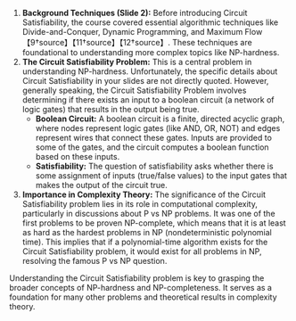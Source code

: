 
1. **Background Techniques (Slide 2):** Before introducing Circuit Satisfiability, the course covered essential algorithmic techniques like Divide-and-Conquer, Dynamic Programming, and Maximum Flow【9†source】【11†source】【12†source】. These techniques are foundational to understanding more complex topics like NP-hardness.
2. **The Circuit Satisfiability Problem:** This is a central problem in understanding NP-hardness. Unfortunately, the specific details about Circuit Satisfiability in your slides are not directly quoted. However, generally speaking, the Circuit Satisfiability Problem involves determining if there exists an input to a boolean circuit (a network of logic gates) that results in the output being true.
    - **Boolean Circuit:** A boolean circuit is a finite, directed acyclic graph, where nodes represent logic gates (like AND, OR, NOT) and edges represent wires that connect these gates. Inputs are provided to some of the gates, and the circuit computes a boolean function based on these inputs.
    - **Satisfiability:** The question of satisfiability asks whether there is some assignment of inputs (true/false values) to the input gates that makes the output of the circuit true.
3. **Importance in Complexity Theory:** The significance of the Circuit Satisfiability problem lies in its role in computational complexity, particularly in discussions about P vs NP problems. It was one of the first problems to be proven NP-complete, which means that it is at least as hard as the hardest problems in NP (nondeterministic polynomial time). This implies that if a polynomial-time algorithm exists for the Circuit Satisfiability problem, it would exist for all problems in NP, resolving the famous P vs NP question.

Understanding the Circuit Satisfiability problem is key to grasping the broader concepts of NP-hardness and NP-completeness. It serves as a foundation for many other problems and theoretical results in complexity theory. 